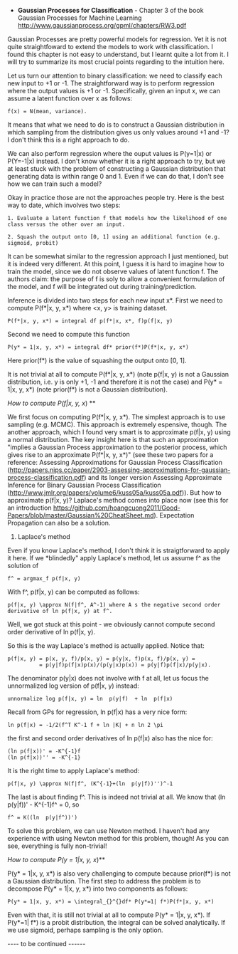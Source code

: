- **Gaussian Processes for Classification** - Chapter 3 of the book Gaussian Processes for Machine Learning http://www.gaussianprocess.org/gpml/chapters/RW3.pdf

Gaussian Processes are pretty powerful models for regression. Yet it is not quite straightfoward to extend the models to work
with classification. I found this chapter is not easy to understand, but I learnt quite a lot from it. I will try to
summarize its most crucial points regarding to the intuition here.

Let us turn our attention to binary classification: we need to classify each new input to +1 or -1. 
The straightforward way is to perform regression where the output values is +1 or -1. Specifically, given an input x, we can assume
a latent function over x as follows:

    f(x) = N(mean, variance).

It means that what we need to do is to construct a Gaussian distribution in which sampling from the distribution gives us only values around +1 and -1? I don't think
this is a right approach to do.

We can also perform regression where the ouput values is P(y=1|x) or P(Y=-1|x) instead. I don't know whether it is a right approach to
try, but we at least stuck with the problem of constructing a Gaussian distribution that generating data is within range 0 and 1. Even if we can do that, I don't see how we can train such a model?

Okay in practice those are not the approaches people try. Here is the best way to date, which involves two steps:

    1. Evaluate a latent function f that models how the likelihood of one class versus the other over an input.
    
    2. Squash the output onto [0, 1] using an additional function (e.g. sigmoid, probit)

It can be somewhat similar to the regression approach I just mentioned, but it is indeed very different. At this point, I guess it is hard to imagine how to train the model, since we do not observe values of latent function f. The authors claim: the purpose of f is soly to allow a convenient formulation of the model, and f will be integrated out during training/prediction. 

Inference is divided into two steps for each new input x*. First we need to compute P(f*|x, y, x*) where <x, y> is training dataset.

    P(f*|x, y, x*) = integral df p(f*|x, x*, f)p(f|x, y)
    
Second we need to compute this function

    P(y* = 1|x, y, x*) = integral df* prior(f*)P(f*|x, y, x*)
    
Here prior(f*) is the value of squashing the output onto [0, 1]. 

It is not trivial at all to compute P(f*|x, y, x*) (note p(f|x, y) is not a Gaussian distribution, i.e. y is only +1, -1 and therefore it is not the case) and P(y* = 1|x, y, x*) (note prior(f*) is not a Gaussian distribution).

**How to compute P(f*|x, y, x*) **

We first focus on computing P(f*|x, y, x*). The simplest approach is to use sampling (e.g. MCMC). This approach is extremely espensive, though. The another approach, which I found very smart is to approximate p(f|x, y) using a normal distribution.
The key insight here is that such an approximation "implies a Gaussian Process approximation to the posterior process, which gives rise to an approximate P(f*|x, y, x*)" (see these two papers for a reference: Assessing Approximations for Gaussian Process Classification (http://papers.nips.cc/paper/2903-assessing-approximations-for-gaussian-process-classification.pdf) and its longer version Assessing Approximate Inference for Binary Gaussian Process Classification (http://www.jmlr.org/papers/volume6/kuss05a/kuss05a.pdf)). But how to approximate p(f|x, y)? Laplace's method comes into place now (see this for an introduction https://github.com/hoangcuong2011/Good-Papers/blob/master/Gaussian%20CheatSheet.md).
Expectation Propagation can also be a solution. 

1. Laplace's method

Even if you know Laplace's method, I don't think it is straigtforward to apply it here. If we *blindedly" apply Laplace's method, let us assume f^ as the solution of

    f^ = argmax_f p(f|x, y)
   
With f^, p(f|x, y) can be computed as follows:

    p(f|x, y) \approx N(f|f^, A^-1) where A s the negative second order derivative of ln p(f|x, y) at f^.

Well, we got stuck at this point - we obviously cannot compute second order derivative of ln p(f|x, y).

So this is the way Laplace's method is actually applied. Notice that:

    p(f|x, y) = p(x, y, f)/p(x, y) = p(y|x, f)p(x, f)/p(x, y) = 
              = p(y|f)p(f|x)p(x)/(p(y|x)p(x)) = p(y|f)p(f|x)/p(y|x).

The denominator p(y|x) does not involve with f at all, let us focus the unnormalized log version of p(f|x, y) instead:

    unnormalize log p(f|x, y) = ln  p(y|f)  + ln  p(f|x)

Recall from GPs for regression, ln  p(f|x) has a very nice form:
    
    ln p(f|x) = -1/2(f^T K^-1 f + ln |K| + n ln 2 \pi

the first and second order derivatives of ln p(f|x) also has the nice for:
    
    (ln p(f|x))' = -K^{-1}f
    (ln p(f|x))'' = -K^{-1}

It is the right time to apply Laplace's method:

    p(f|x, y) \approx N(f|f^, (K^{-1}+(ln  p(y|f))'')^-1

The last is about finding f^. This is indeed not trivial at all. We know that (ln  p(y|f))' - K^{-1}f^ = 0, so

    f^ = K((ln  p(y|f^))')
    
To solve this problem, we can use Newton method. I haven't had any experience with using Newton method for this problem, though! As you can see, everything is fully non-trivial!

**How to compute P(y* = 1|x, y, x*)**

P(y* = 1|x, y, x*) is also very challenging to compute because prior(f*) is not a Gaussian distribution. The first step to address the problem is to decompose P(y* = 1|x, y, x*) into two components as follows:

    P(y* = 1|x, y, x*) = \integral_{}^{}df* P(y*=1| f*)P(f*|x, y, x*)

Even with that, it is still not trivial at all to compute P(y* = 1|x, y, x*). If  P(y*=1| f*) is a probit distribution, the integral can be solved analytically. If we use sigmoid, perhaps sampling is the only option.


---- to be continued ------
